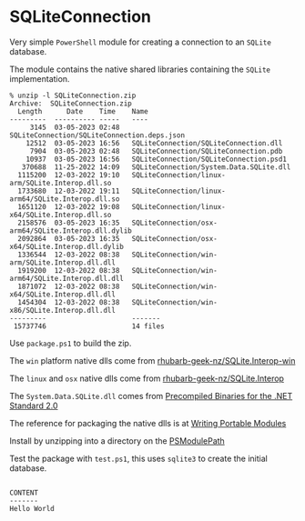 # SQLiteConnection

Very simple `PowerShell` module for creating a connection to an `SQLite` database.

The module contains the native shared libraries containing the `SQLite` implementation.

```
% unzip -l SQLiteConnection.zip
Archive:  SQLiteConnection.zip
  Length      Date    Time    Name
---------  ---------- -----   ----
     3145  03-05-2023 02:48   SQLiteConnection/SQLiteConnection.deps.json
    12512  03-05-2023 16:56   SQLiteConnection/SQLiteConnection.dll
     7904  03-05-2023 02:48   SQLiteConnection/SQLiteConnection.pdb
    10937  03-05-2023 16:56   SQLiteConnection/SQLiteConnection.psd1
   370688  11-25-2022 14:09   SQLiteConnection/System.Data.SQLite.dll
  1115200  12-03-2022 19:10   SQLiteConnection/linux-arm/SQLite.Interop.dll.so
  1733680  12-03-2022 19:11   SQLiteConnection/linux-arm64/SQLite.Interop.dll.so
  1651120  12-03-2022 19:08   SQLiteConnection/linux-x64/SQLite.Interop.dll.so
  2158576  03-05-2023 16:35   SQLiteConnection/osx-arm64/SQLite.Interop.dll.dylib
  2092864  03-05-2023 16:35   SQLiteConnection/osx-x64/SQLite.Interop.dll.dylib
  1336544  12-03-2022 08:38   SQLiteConnection/win-arm/SQLite.Interop.dll.dll
  1919200  12-03-2022 08:38   SQLiteConnection/win-arm64/SQLite.Interop.dll.dll
  1871072  12-03-2022 08:38   SQLiteConnection/win-x64/SQLite.Interop.dll.dll
  1454304  12-03-2022 08:38   SQLiteConnection/win-x86/SQLite.Interop.dll.dll
---------                     -------
 15737746                     14 files
 ```

Use `package.ps1` to build the zip.

The `win` platform native dlls come from [rhubarb-geek-nz/SQLite.Interop-win](https://github.com/rhubarb-geek-nz/SQLite.Interop-win)

The `linux` and `osx` native dlls come from [rhubarb-geek-nz/SQLite.Interop](https://github.com/rhubarb-geek-nz/SQLite.Interop)

The `System.Data.SQLite.dll` comes from [Precompiled Binaries for the .NET Standard 2.0](https://system.data.sqlite.org/index.html/doc/trunk/www/downloads.wiki)

The reference for packaging the native dlls is at [Writing Portable Modules](https://learn.microsoft.com/en-us/powershell/scripting/dev-cross-plat/writing-portable-modules?view=powershell-7.3)

Install by unzipping into a directory on the [PSModulePath](https://learn.microsoft.com/en-us/powershell/module/microsoft.powershell.core/about/about_psmodulepath)

Test the package with `test.ps1`, this uses `sqlite3` to create the initial database.

```

CONTENT
-------
Hello World

```
